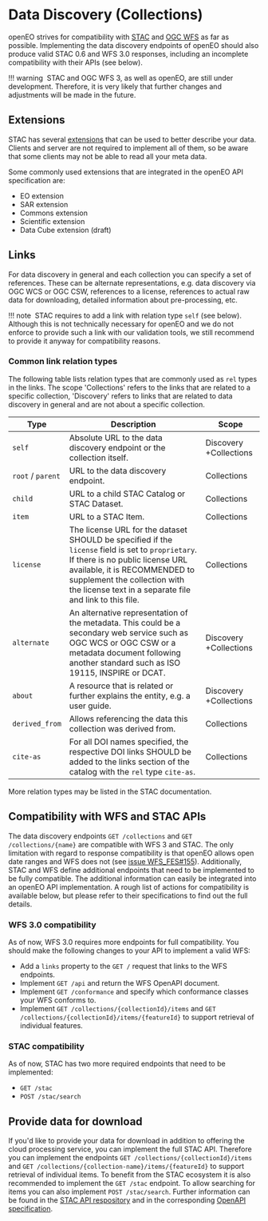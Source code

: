 # Data Discovery (Collections)

openEO strives for compatibility with [STAC](https://github.com/radiantearth/stac-spec) and [OGC WFS](https://github.com/opengeospatial/WFS_FES) as far as possible. Implementing the data discovery endpoints of openEO should also produce valid STAC 0.6 and WFS 3.0 responses, including an incomplete compatibility with their APIs (see below).

!!! warning
​    STAC and OGC WFS 3, as well as openEO, are still under development.
Therefore, it is very likely that further changes and adjustments will be made in the future.

## Extensions

STAC has several [extensions](https://github.com/radiantearth/stac-spec/tree/v0.6.2/extensions) that can be used to better describe your data. Clients and server are not required to implement all of them, so be aware that some clients may not be able to read all your meta data.

Some commonly used extensions that are integrated in the openEO API specification are:

- EO extension
- SAR extension
- Commons extension
- Scientific extension
- Data Cube extension (draft)

## Links

For data discovery in general and each collection you can specify a set of references. These can be alternate representations, e.g. data discovery via OGC WCS or OGC CSW, references to a license, references to actual raw data for downloading, detailed information about pre-processing, etc.

!!! note
​    STAC requires to add a link with relation type `self` (see below). Although this is not technically necessary for openEO and we do not enforce to provide such a link with our validation tools, we still recommend to provide it anyway for compatibility reasons.

### Common link relation types

The following table lists relation types that are commonly used as `rel` types in the links. The scope 'Collections' refers to the links that are related to a specific collection, 'Discovery' refers to links that are related to data discovery in general and are not about a specific collection.

| Type              | Description                                                  | Scope |
| ----------------- | ------------------------------------------------------------ | ----- |
| `self`            | Absolute URL to the data discovery endpoint or the collection itself. | Discovery +Collections |
| `root` / `parent` | URL to the data discovery endpoint.                          | Collections |
| `child`           | URL to a child STAC Catalog or STAC Dataset.                 | Collections |
| `item`            | URL to a STAC Item.                                          | Collections |
| `license`         | The license URL for the dataset SHOULD be specified if the `license` field is set to `proprietary`. If there is no public license URL available, it is RECOMMENDED to supplement the collection with the license text in a separate file and link to this file. | Collections |
| `alternate`       | An alternative representation of the metadata. This could be a secondary web service such as OGC WCS or OGC CSW or a metadata document following another standard such as ISO 19115, INSPIRE or DCAT. | Discovery +Collections |
| `about`           | A resource that is related or further explains the entity, e.g. a user guide. | Discovery +Collections |
| `derived_from`    | Allows referencing the data this collection was derived from. | Collections |
| `cite-as`         | For all DOI names specified, the respective DOI links SHOULD be added to the links section of the catalog with the `rel` type `cite-as`. | Collections |

More relation types may be listed in the STAC documentation.

## Compatibility with WFS and STAC APIs

The data discovery endpoints `GET /collections` and `GET /collections/{name}` are compatible with WFS 3 and STAC. The only limitation with regard to response compatibility is that openEO allows open date ranges and WFS does not (see [issue WFS_FES#155](https://github.com/opengeospatial/WFS_FES/issues/155)). Additionally, STAC and WFS define additional endpoints that need to be implemented to be fully compatible. The additional information can easily be integrated into an openEO API implementation. A rough list of actions for compatibility is available below, but please refer to their specifications to find out the full details.

### WFS 3.0 compatibility

As of now, WFS 3.0 requires more endpoints for full compatibility. You should make the following changes to your API to implement a valid WFS:

* Add a `links` property to the `GET /` request that links to the WFS endpoints.
* Implement `GET /api` and return the WFS OpenAPI document.
* Implement `GET /conformance` and specify which conformance classes your WFS conforms to.
* Implement `GET /collections/{collectionId}/items` and `GET /collections/{collectionId}/items/{featureId}` to support retrieval of individual features.

### STAC compatibility

As of now, STAC has two more required endpoints that need to be implemented:

* `GET /stac`
* `POST /stac/search`

## Provide data for download

If you'd like to provide your data for download in addition to offering the cloud processing service, you can implement the full STAC API. Therefore you can implement the endpoints  `GET /collections/{collectionId}/items` and `GET /collections/{collection-name}/items/{featureId}` to support retrieval of individual items. To benefit from the STAC ecosystem it is also recommended to implement the `GET /stac` endpoint. To allow searching for items you can also implement `POST /stac/search`. Further information can be found in the [STAC API respository](https://github.com/radiantearth/stac-spec/tree/v0.6.2/api-spec) and in the corresponding [OpenAPI specification](https://app.swaggerhub.com/apis/cholmesgeo/STAC_WFS-example/0.6.1).